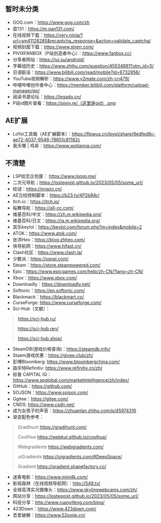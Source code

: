 ## 暂时未分类
+ GOG.com：https://www.gog.com/zh
+ 盘131：https://m.pan131.com/
+ 在线视频下载：https://very.ninja/?url=sm41128285&recaptcha_response=&action=validate_captcha/
+ 视频封面下载：https://www.strerr.com/
+ PIVIXFANBOX（P站创造者中心）：https://www.fanbox.cc/
+ 分享者网站：https://iui.su/android/
+ 字幕组历史：https://www.zhihu.com/question/45534881?utm_id=0/
+ 日语脏话：https://www.bilibili.com/read/mobile?id=6732956/
+ YouTube视频解析：https://www.y2mate.com/zh-cn479/
+ 哔哩哔哩创作者中心：https://member.bilibili.com/platform/upload-manager/ep/
+ 阅读书源论坛：https://legado.cn/
+ P站id图片查看：https://pixiv.re/（这里是pid）.png
## AE扩展
+ LoYoi工具箱（AE扩展脚本）：https://flowus.cn/loyoi/share/6edfed8c-ae72-4037-9546-78651c81182c
+ 我天哪 | 鸡哥：https://www.wotianna.com/
## 不清楚
+ LSP绘恋企划屋： https://www.lspsp.me/
+ 二次元导航；https://lostegoist.github.io/2023/05/05/some_url/
+ 绘谜：https://enazo.cn/
+ AE立绘控制脚本：https://b23.tv/4P2bRAr/
+ Itch.io：https://itch.io/
+ 桜舞导航：https://all-cc.com/
+ 维基百科/中文：https://zh.m.wikipedia.org/
+ 维基百科/日文：https://ja.m.wikipedia.org/
+ 其乐keylol：https://keylol.com/forum.php?m=index&mobile=2
+ ATOK：https://www.atok.com/
+ 张洪Heo：https://blog.zhheo.com/
+ 快导航网：https://www.hifast.cn/
+ Clash社区：https://www.clash.la/
+ 少数派：https://sspai.com/
+ Steam：https://store.steampowered.com/
+ Epic：https://www.epicgames.com/help/zh-CN/?lang=zh-CN/
+ Xbox：https://www.xbox.com/
+ Downloadly：https://downloadly.net/
+ Softonic：https://en.softonic.com/
+ Blackmack：https://blackmart.co/
+ CurseForge: https://www.curseforge.com/
+ Sci-Hub（文献）：
> https://sci-hub.ru/
> 
> https://sci-hub.ren/
> 
> https://sci-hub.shop/
> 
+ SteamDB(游戏价格查询)：https://steamdb.info/
+ Staem游戏优惠：https://givee.club/zh/
+ 彭博Bloomberg: https://www.bloombergchina.com/
+ 路孚特Refinitiv: https://www.refinitiv.cn/zh/
+ 标普 CAPITAL IQ：https://www.spglobal.com/marketintelligence/zh/index/
+ GitHub：https://github.com/
+ SOJSON：https://www.sojson.com/
+ Ggitee：https://gitee.com/
+ CNDS: https://www.csdn.net/
+ 成为女孩子的声音：https://zhuanlan.zhihu.com/p/45974316
+ 渐变配色参考：
> Gradihunt https://gradihunt.com/
> 
> CoolHue https://webkul.github.io/coolhue/
> 
> Webgradients https://webgradients.com/
> 
> uiGradients https://uigradients.com/#DeepSpace/
> 
> Gradient https://gradient.shapefactory.co/
> 
+ 迷客电影：https://www.mini4k.com/
+ 影视森林（在线视频导航网）：http://549.tv/
+ 全球高清实况摄像头：https://www.skylinewebcams.com/zh/
+ 网站分享：https://lostegoist.github.io/2023/05/05/some_url/
+ 科技分享：http://www.ruanyifeng.com/blog/
+ 423Down：https://www.423down.com/
+ 吾爱破解：https://www.52pojie.cn/